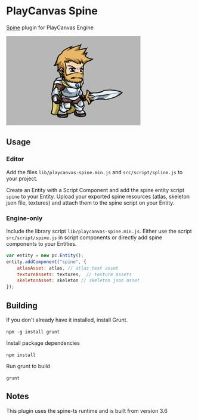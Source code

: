 # PlayCanvas Spine

[Spine](http://esotericsoftware.com/) plugin for PlayCanvas Engine

![](images/spine-man.gif)

## Usage

### Editor

Add the files `lib/playcanvas-spine.min.js` and `src/script/spline.js` to your project. 

Create an Entity with a Script Component and add the spine entity script `spine` to your Entity. Upload your exported spine resources (atlas, skeleton json file, textures) and attach them to the spine script on your Entity.

### Engine-only

Include the library script `lib/playcanvas-spine.min.js`. Either use the script `src/script/spine.js` in script components or directly add spine components to your Entities.

```javascript
var entity = new pc.Entity();
entity.addComponent("spine", {
    atlasAsset: atlas, // atlas text asset
    textureAssets: textures,  // texture assets
    skeletonAsset: skeleton // skeleton json asset
});
```

## Building

If you don't already have it installed, install Grunt.

`npm -g install grunt`

Install package dependencies

`npm install`

Run grunt to build

`grunt`

## Notes

This plugin uses the spine-ts runtime and is built from version 3.6
